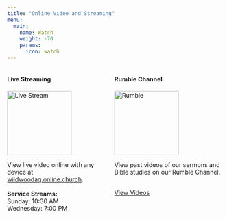 ```yaml
---
title: "Online Video and Streaming"
menu:
  main:
    name: Watch
    weight: -70
    params:
      icon: watch
---
```

<style>
  .article-time {
    display: none;
  }
</style>

<div class="columns">
  <div class="tc">
    <h4 class="tc">Live Streaming</h4>
    <img class="tc-block" alt="Live Stream" src="/img/live-stream.jpeg" style="width: 150px;">
    <p>
      View live video online with any device at <a href="https://wildwoodag.online.church/" target="_blank">wildwoodag.online.church</a>.
      <br><br>
      <strong>Service Streams:</strong><br>
      Sunday: 10:30 AM<br>
      Wednesday: 7:00 PM
    </p>
  </div>
  <div class="tc">
    <h4 class="tc">Rumble Channel</h4>
    <img class="tc-block" alt="Rumble" src="/img/rumble.jpg" style="width: 150px;">
    <p>
      View past videos of our sermons and Bible studies on our Rumble Channel.
      <br><br>
      <div class="article-category" style="display: block">
        <a href="https://rumble.com/c/wildwoodag" target="_blank">View Videos</a>
      </div>
    </p>
  </div>
</div>
